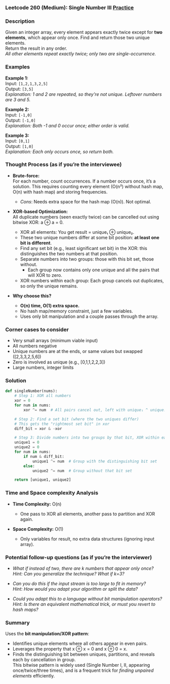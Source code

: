 ### Leetcode 260 (Medium): Single Number III [Practice](https://leetcode.com/problems/single-number-iii)

### Description  
Given an integer array, every element appears exactly twice except for **two elements**, which appear only once. Find and return those two unique elements.  
Return the result in any order.  
*All other elements repeat exactly twice; only two are single-occurrence.*

### Examples  

**Example 1:**  
Input: `[1,2,1,3,2,5]`  
Output: `[3,5]`  
*Explanation: 1 and 2 are repeated, so they're not unique. Leftover numbers are 3 and 5.*

**Example 2:**  
Input: `[-1,0]`  
Output: `[-1,0]`  
*Explanation: Both -1 and 0 occur once; either order is valid.*

**Example 3:**  
Input: `[0,1]`  
Output: `[1,0]`  
*Explanation: Each only occurs once, so return both.*

### Thought Process (as if you’re the interviewee)  

- **Brute-force:**  
  For each number, count occurrences. If a number occurs once, it’s a solution. This requires counting every element (O(n²) without hash map, O(n) with hash map) and storing frequencies.
  - *Cons*: Needs extra space for the hash map (O(n)). Not optimal.

- **XOR-based Optimization:**  
  All duplicate numbers (seen exactly twice) can be cancelled out using bitwise XOR: a ⊕ a = 0.  
  - XOR all elements: You get result = unique₁ ⊕ unique₂.
  - These two unique numbers differ at some bit position: **at least one bit is different**.
  - Find any set bit (e.g., least significant set bit) in the XOR: this distinguishes the two numbers at that position.
  - Separate numbers into two groups: those with this bit set, those without.  
    - Each group now contains only one unique and all the pairs that will XOR to zero.
  - XOR numbers within each group: Each group cancels out duplicates, so only the unique remains.

- **Why choose this?**  
  - **O(n) time, O(1) extra space.**  
  - No hash map/memory constraint, just a few variables.  
  - Uses only bit manipulation and a couple passes through the array.

### Corner cases to consider  
- Very small arrays (minimum viable input)
- All numbers negative
- Unique numbers are at the ends, or same values but swapped ([2,3,3,2,5,6])
- Zero is involved as unique (e.g., [0,1,1,2,2,3])
- Large numbers, integer limits

### Solution

```python
def singleNumber(nums):
    # Step 1: XOR all numbers
    xor = 0
    for num in nums:
        xor ^= num  # All pairs cancel out, left with unique₁ ^ unique₂

    # Step 2: Find a set bit (where the two uniques differ)
    # This gets the "rightmost set bit" in xor
    diff_bit = xor & -xor

    # Step 3: Divide numbers into two groups by that bit, XOR within each group
    unique1 = 0
    unique2 = 0
    for num in nums:
        if num & diff_bit:
            unique1 ^= num  # Group with the distinguishing bit set
        else:
            unique2 ^= num  # Group without that bit set

    return [unique1, unique2]
```

### Time and Space complexity Analysis  

- **Time Complexity:** O(n)  
  - One pass to XOR all elements, another pass to partition and XOR again.

- **Space Complexity:** O(1)  
  - Only variables for result, no extra data structures (ignoring input array).

### Potential follow-up questions (as if you’re the interviewer)  

- *What if instead of two, there are k numbers that appear only once?*  
  *Hint: Can you generalize the technique? What if k=3?*

- *Can you do this if the input stream is too large to fit in memory?*  
  *Hint: How would you adapt your algorithm or split the data?*

- *Could you adapt this to a language without bit manipulation operators?*  
  *Hint: Is there an equivalent mathematical trick, or must you revert to hash maps?*

### Summary
Uses the **bit manipulation/XOR pattern**:
- Identifies unique elements where all others appear in even pairs.
- Leverages the property that x ⊕ x = 0 and x ⊕ 0 = x.
- Finds the distinguishing bit between uniques, partitions, and reveals each by cancellation in group.  
This bitwise pattern is widely used (Single Number I, II, appearing once/twice/three times), and is a frequent trick for *finding unpaired elements* efficiently.